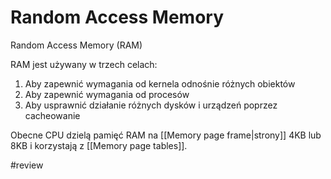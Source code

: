 # Random Access Memory
Random Access Memory (RAM) 

RAM jest używany w trzech celach:
1. Aby zapewnić wymagania od kernela odnośnie różnych obiektów
2. Aby zapewnić wymagania od procesów
3. Aby usprawnić działanie różnych dysków i urządzeń poprzez cacheowanie

Obecne CPU dzielą pamięć RAM na [[Memory page frame|strony]] 4KB lub 8KB i korzystają z [[Memory page tables]].


#review